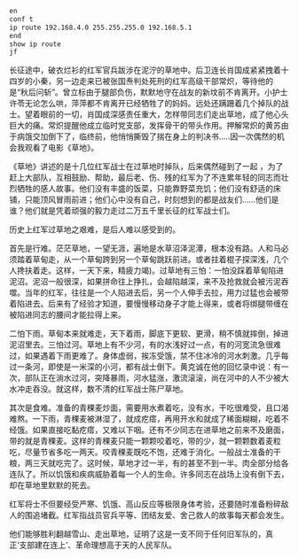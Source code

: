 ```tex
en
conf t
ip route 192.168.4.0 255.255.255.0 192.168.5.1
end
show ip route
jf
```

长征途中，破衣烂衫的红军官兵跋涉在泥泞的草地中。后卫连长肖国成紧紧拽着十四岁的小秦，另一边走来已被张国焘判处死刑的红军高级干部常炽，等待他的是“秋后问斩”。曾立标由于腿部负伤，默默地守在战友的新坟前不肯离开。小护士许苓无论怎么哄，萍萍都不肯离开已经牺牲了的妈妈。远处还蹒跚着几个掉队的战士。望着眼前的一切，肖国成深感责任重大，怎样带同志们走出草地，成了他心头巨大的痛。常炽提醒他成立临时党支部，发挥骨干的带头作用。押解常炽的黄苏由于病饿交加倒下了，临终前，他悄悄撕毁了揣在身上的判决书.....因一次偶然的机会我观看了电影《草地》。

《草地》讲述的是十几位红军战士在过草地时掉队，后来偶然碰到了一起 ，为了赶上大部队，互相鼓励、帮助，最后老、伤、残的红军为了不连累年轻的同志而壮烈牺牲的感人故事。他们没有丰盛的饭菜，只能靠野菜充饥；他们没有舒适的床铺，只能顶风冒雨前进；他们心中没有自己，时刻想到的都是战友们……他们是谁？他们就是凭着顽强的毅力走过二万五千里长征的红军战士们。

历史上红军过草地之艰难，是后人难以感受到的。

首先是行难。茫茫草地，一望无涯，遍地是水草沼泽泥潭，根本没有路。人和马必须踏着草甸走，从一个草甸跨到另一个草甸跳跃前进。或者拄着棍子探深浅，几个人搀扶着走。这样，一天下来，精疲力竭)。过草地有三怕：一怕没踩着草甸陷进泥沼。泥沼一般很深，如果拼命往上挣扎，会越陷越深，来不及抢救就会被污泥吞噬。当年的红军，往往是一个人陷进去后，另一个人伸手去拉，用力过猛也会被带着陷进去。后来有了经验才知道，要慢慢移动身子才能上得来，或者将绑腿带缠在被陷进同志的腰间才能拉得上来。

二怕下雨。草甸本来就难走，天下着雨，脚底下更软、更滑，稍不慎就摔倒，掉进泥沼里去。三怕过河。草地上有不少河，有的水浅好过一点，有的河宽流急很难过，如果遇着下雨更难了。身体虚弱，挨冻受饿，禁不住冰冷的河水刺激。几乎每过一条河，即使是一米深的小河，都有战士倒下。黄克诚在他的回忆录中说：有一次，部队正在淌水过河，突降暴雨，河水猛涨，激流滚滚，尚在河中的人不少被大水冲走吞没。就这样，数不清的红军战士陈尸草地。

其次是食难。准备的青稞麦炒面，需要用水煮着吃，没有水，干吃很难受，且口渴难熬。一下雨，青稞麦被淋湿了，就成疙瘩，再用开水和就成了稀面糊糊，吃着不经饿。如果直接吃黏疙瘩，又难以下咽。还有不少同志在进草地之前来不及磨面，带的就是青稞麦。这样的青稞麦只能一颗颗咬着吃，带的少，就一颗颗数着麦粒吃，尽量节省多吃一两天。咬青稞麦既吃不饱，还难于消化。一般战士准备的干粮，两三天就吃完了。这时候，草地才过一半，有的甚至不到一半。肉全部分给各连队了。所以饥饿和疾病威胁着每一个人的生命。许多同志在战场上没有倒下去，却在草地里默默的死去。

红军将士不但要经受严寒、饥饿、高山反应等极限身体考验，还要随时准备粉碎敌人的围追堵截。红军指战员官兵平等、团结友爱、舍己救人的故事每天都会发生。

他们能够胜利翻越雪山、走出草地，证明了这是一支不同于任何旧军队的，真正‘支部建在连上’、革命理想高于天的人民军队。